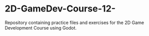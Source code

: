# 2D-GameDev-Course-12-
Repository containing practice files and exercises for the 2D Game Development Course using Godot.
